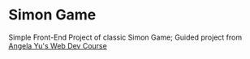 # Simon Game

Simple Front-End Project of classic Simon Game; Guided project from [Angela Yu's Web Dev Course](https://www.udemy.com/course/the-complete-web-development-bootcamp/)
